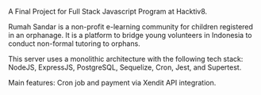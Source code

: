 A Final Project for Full Stack Javascript Program at Hacktiv8.

Rumah Sandar is a non-profit e-learning community for children registered in an orphanage. It is a platform to bridge young volunteers in Indonesia to conduct non-formal tutoring to orphans.

This server uses a monolithic architecture with the following tech stack: NodeJS, ExpressJS, PostgreSQL, Sequelize, Cron, Jest, and Supertest.

Main features: Cron job and payment via Xendit API integration.
